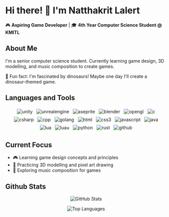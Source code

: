 # Hi there! 👋 I'm Natthakrit Lalert

🎮 **Aspiring Game Developer** | 🎓 **4th Year Computer Science Student @ KMITL**

## About Me

I'm a senior computer science student. Currently learning game design, 3D modelling, and music composition to create games.

🦕 Fun fact: I'm fascinated by dinosaurs! Maybe one day I'll create a dinosaur-themed game.

## Languages and Tools
<p align="center">
  <img src="https://img.shields.io/badge/unity-%23000000.svg?style=for-the-badge&logo=unity&logoColor=white" alt="unity" style="vertical-align:top; margin:4px">    
  <img src="https://img.shields.io/badge/unrealengine-%23313131.svg?style=for-the-badge&logo=unrealengine&logoColor=white" alt="unrealengine" style="vertical-align:top; margin:4px">
  <img src="https://img.shields.io/badge/Aseprite-FFFFFF?style=for-the-badge&logo=Aseprite&logoColor=#7D929E" alt="aseprite" style="vertical-align:top; margin:4px">
  <img src="https://img.shields.io/badge/blender-%23F5792A.svg?style=for-the-badge&logo=blender&logoColor=white" alt="blender" style="vertical-align:top; margin:4px">
  <img src="https://img.shields.io/badge/OpenGL-%23FFFFFF.svg?style=for-the-badge&logo=opengl" alt="opengl" style="vertical-align:top; margin:4px">
  <img src="https://img.shields.io/badge/c-%2300599C.svg?style=for-the-badge&logo=c&logoColor=white" alt="c" style="vertical-align:top; margin:4px">
  <img src="https://img.shields.io/badge/c%23-%23239120.svg?style=for-the-badge&logo=csharp&logoColor=white" alt="csharp" style="vertical-align:top; margin:4px">
  <img src="https://img.shields.io/badge/c++-%2300599C.svg?style=for-the-badge&logo=c%2B%2B&logoColor=white" alt="cpp" style="vertical-align:top; margin:4px">
  <img src="https://img.shields.io/badge/go-%2300ADD8.svg?style=for-the-badge&logo=go&logoColor=white" alt="golang" style="vertical-align:top; margin:4px">
  <img src="https://img.shields.io/badge/html5-%23E34F26.svg?style=for-the-badge&logo=html5&logoColor=white" alt="html" style="vertical-align:top; margin:4px">
  <img src="https://img.shields.io/badge/css3-%231572B6.svg?style=for-the-badge&logo=css3&logoColor=white" alt="css3" style="vertical-align:top; margin:4px">
  <img src="https://img.shields.io/badge/javascript-%23323330.svg?style=for-the-badge&logo=javascript&logoColor=%23F7DF1E" alt="javascript" style="vertical-align:top; margin:4px">
  <img src="https://img.shields.io/badge/java-%23ED8B00.svg?style=for-the-badge&logo=openjdk&logoColor=white" alt="java" style="vertical-align:top; margin:4px">
  <img src="https://img.shields.io/badge/lua-%232C2D72.svg?style=for-the-badge&logo=lua&logoColor=white" alt="lua" style="vertical-align:top; margin:4px">
  <img src="https://img.shields.io/badge/lua-%232C2D72.svg?style=for-the-badge&logo=luau&logoColor=white" alt="luau" style="vertical-align:top; margin:4px">
  <img src="https://img.shields.io/badge/python-3670A0?style=for-the-badge&logo=python&logoColor=ffdd54" alt="python" style="vertical-align:top; margin:4px">
  <img src="https://img.shields.io/badge/rust-%23000000.svg?style=for-the-badge&logo=rust&logoColor=white" alt="rust" style="vertical-align:top; margin:4px">
  <img src="https://img.shields.io/badge/github-%23121011.svg?style=for-the-badge&logo=github&logoColor=white" alt="github" style="vertical-align:top; margin:4px">
</p>

## Current Focus

- 🎮 Learning game design concepts and principles
- 🎨 Practicing 3D modelling and pixel art drawing
- 🎵 Exploring music composition for games

## Github Stats

<p align="center">
  <img src="https://github-readme-stats.vercel.app/api?username=nlalert&show_icons=true&theme=tokyonight" alt="GitHub Stats" />
</p>
<p align="center">
  <img src="https://github-readme-stats.vercel.app/api/top-langs/?username=nlalert&layout=compact&theme=tokyonight" alt="Top Languages" />
</p>
